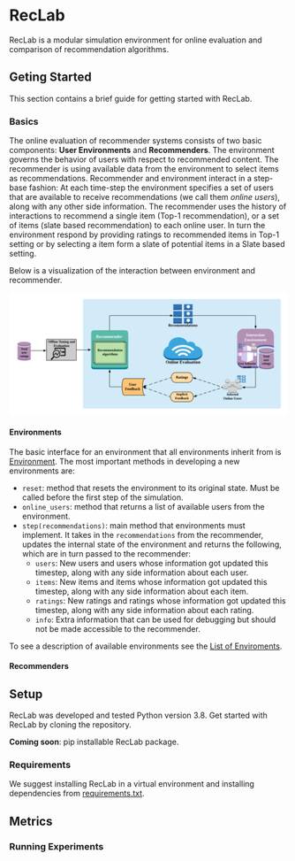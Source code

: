 # RecLab
RecLab is a modular simulation environment for online evaluation and comparison of recommendation algorithms.


## Geting Started
This section contains a brief guide for getting started with RecLab.

### Basics
The online evaluation of recommender systems consists of two basic components: **User Environments** and **Recommenders**. The environment governs the behavior of users with respect to recommended content. The recommender is using available data from the environment to select items as recommendations. Recommender and environment interact in a step-base fashion: At each time-step the environment specifies a set of users that are available to receive recommendations (we call them _online users_), along with any other side information. The recommender uses the history of interactions to recommend a single item (Top-1 recommendation), or a set of items (slate based recommendation) to each online user. In turn the environment respond by providing ratings to recommended items in Top-1 setting or by selecting a item form a slate of potential items in a Slate based setting.

Below is a visualization of the interaction between environment and recommender.

![Flowchart](/figures/RecSys.png)

#### Environments
The basic interface for an environment that all environments inherit from is [Environment](reclab/environments/environment.py). The most important methods in developing a new environments are:

- `reset`: method that resets the environment to its original state. Must be called before the first step of the simulation.
- `online_users`: method that returns a list of available users from the environment.
- `step(recommendations)`: main method that environments must implement. It takes in the `recommendations` from the recommender, updates the internal state of the environment and returns the following, which are in turn passed to the recommender:
    - `users`: New users and users whose information got updated this timestep, along with any side information about each user.
    - `items`: New items and items whose information got updated this timestep, along with any side information about each item.
    - `ratings`: New ratings and ratings whose information got updated this timestep, along with any side information about each rating.
    - `info`: Extra information that can be used for debugging but should not be made accessible to the recommender.


To see a description of available environments see the [List of Enviroments](reclab/environments/README.md).

#### Recommenders



## Setup
RecLab was developed and tested Python version 3.8. Get started with RecLab by cloning the repository.

**Coming soon**: pip installable RecLab package.

### Requirements
We suggest installing RecLab in a virtual environment and installing dependencies from [requirements.txt](requirements.txt).

## Metrics

### Running Experiments
